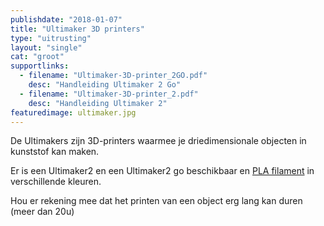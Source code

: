```yaml
---
publishdate: "2018-01-07"
title: "Ultimaker 3D printers"
type: "uitrusting"
layout: "single"
cat: "groot"
supportlinks:
  - filename: "Ultimaker-3D-printer_2GO.pdf"
    desc: "Handleiding Ultimaker 2 Go"
  - filename: "Ultimaker-3D-printer_2.pdf"
    desc: "Handleiding Ultimaker 2"
featuredimage: ultimaker.jpg
---
```

De Ultimakers zijn 3D-printers waarmee je driedimensionale objecten in kunststof kan maken.

Er is een Ultimaker2 en een Ultimaker2 go beschikbaar en [PLA filament](/gebruik/materialen/) in verschillende kleuren.

Hou er rekening mee dat het printen van een object erg lang kan duren (meer dan 20u)